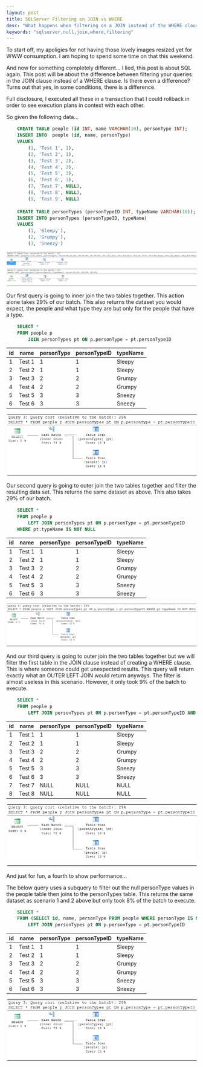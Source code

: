 ```yaml
---
layout: post
title: SQLServer Filtering on JOIN vs WHERE
desc: "What happens when filtering on a JOIN instead of the WHERE clause"
keywords: "sqlserver,null,join,where,filtering"
---
```


To start off, my apoligies for not having those lovely images resized yet for WWW consumption. I am hoping to spend some time on that this weekend.

And now for something completely different... I lied, this post is about SQL again. This post will be about the difference between filtering your queries in the JOIN clause instead of a WHERE clause. Is there even a difference? Turns out that yes, in some conditions, there is a difference. 

Full disclosure, I executed all these in a transaction that I could rollback in order to see execution plans in context with each other.

So given the following data...

```sql
	CREATE TABLE people (id INT, name VARCHAR(10), personType INT);
	INSERT INTO  people (id, name, personType)
	VALUES
		(1, 'Test 1', 1),
		(2, 'Test 2', 1),
		(3, 'Test 3', 2),
		(4, 'Test 4', 2),
		(5, 'Test 5', 3),
		(6, 'Test 6', 3),
		(7, 'Test 7', NULL),
		(8, 'Test 8', NULL),
		(9, 'Test 9', NULL)

	CREATE TABLE personTypes (personTypeID INT, typeName VARCHAR(10));
	INSERT INTO personTypes (personTypeID, typeName)
	VALUES
		(1, 'Sleepy'),
		(2, 'Grumpy'),
		(3, 'Sneezy')
```

![alt text](../images/2016-09-19/executionPlan1.png "Execution plan to create tables")

Our first query is going to inner join the two tables together. This action alone takes 29% of our batch. This also returns the dataset you would expect, the people and what type they are but only for the people that have a type.

```sql
	SELECT *
	FROM people p
		JOIN personTypes pt ON p.personType = pt.personTypeID
```

|id|name  |personType|personTypeID|typeName|
|--|------|----------|------------|--------|
|1 |Test 1|1         |1           |Sleepy  |
|2 |Test 2|1         |1           |Sleepy  |
|3 |Test 3|2         |2           |Grumpy  |
|4 |Test 4|2         |2           |Grumpy  |
|5 |Test 5|3         |3           |Sneezy  |
|6 |Test 6|3         |3           |Sneezy  |

![alt text](../images/2016-09-19/executionPlan2.png "Execution plan to just join tables")

Our second query is going to outer join the two tables together and filter the resulting data set. This returns the same dataset as above. This also takes 29% of our batch.

```sql
	SELECT *
	FROM people p
		LEFT JOIN personTypes pt ON p.personType = pt.personTypeID
	WHERE pt.typeName IS NOT NULL
```

|id|name  |personType|personTypeID|typeName|
|--|------|----------|------------|--------|
|1 |Test 1|1         |1           |Sleepy  |
|2 |Test 2|1         |1           |Sleepy  |
|3 |Test 3|2         |2           |Grumpy  |
|4 |Test 4|2         |2           |Grumpy  |
|5 |Test 5|3         |3           |Sneezy  |
|6 |Test 6|3         |3           |Sneezy  |

![alt text](../images/2016-09-19/executionPlan3.png "Execution plan to join tables and filter nulls in WHERE clause")

And our third query is going to outer join the two tables together but we will filter the first table in the JOIN clause instead of creating a WHERE clause. This is where someone could get unexpected results. This query will return exactly what an OUTER LEFT JOIN would return anyways. The filter is almost useless in this scenario. However, it only took 9% of the batch to execute.

```sql
	SELECT *
	FROM people p
		LEFT JOIN personTypes pt ON p.personType = pt.personTypeID AND pt.typeName IS NOT NULL
```

|id|name  |personType|personTypeID|typeName|
|--|------|----------|------------|--------|
|1 |Test 1|1         |1           |Sleepy  |
|2 |Test 2|1         |1           |Sleepy  |
|3 |Test 3|2         |2           |Grumpy  |
|4 |Test 4|2         |2           |Grumpy  |
|5 |Test 5|3         |3           |Sneezy  |
|6 |Test 6|3         |3           |Sneezy  |
|7 |Test 7|NULL      |NULL        |NULL    |
|8 |Test 8|NULL      |NULL        |NULL    |

![alt text](../images/2016-09-19/executionPlan2.png "Execution plan to join tables and filter nulls in JOIN clause")

And just for fun, a fourth to show performance...

The below query uses a subquery to filter out the null personType values in the people table then joins to the personTypes table. This returns the same dataset as scenario 1 and 2 above but only took 8% of the batch to execute.

```sql
	SELECT *
	FROM (SELECT id, name, personType FROM people WHERE personType IS NOT NULL) p
		LEFT JOIN personTypes pt ON p.personType = pt.personTypeID
```

|id|name  |personType|personTypeID|typeName|
|--|------|----------|------------|--------|
|1 |Test 1|1         |1           |Sleepy  |
|2 |Test 2|1         |1           |Sleepy  |
|3 |Test 3|2         |2           |Grumpy  |
|4 |Test 4|2         |2           |Grumpy  |
|5 |Test 5|3         |3           |Sneezy  |
|6 |Test 6|3         |3           |Sneezy  |

![alt text](../images/2016-09-19/executionPlan2.png "Execution plan to filter nulls in subquery and join tables")
